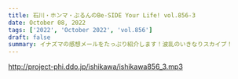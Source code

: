 ```yaml
---
title: 石川・ホンマ・ぶるんのBe-SIDE Your Life! vol.856-3
date: October 08, 2022
tags: ['2022', 'October 2022', 'vol.856']
draft: false
summary: イナズマの感想メールをたっぷり紹介します！波乱のいきなりスカイプ！
---
```


http://project-phi.ddo.jp/ishikawa/ishikawa856_3.mp3
